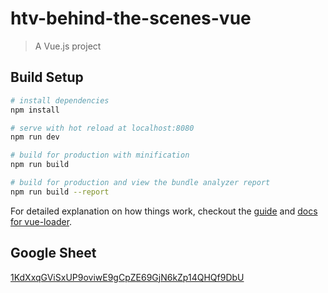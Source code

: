# htv-behind-the-scenes-vue

> A Vue.js project

## Build Setup

``` bash
# install dependencies
npm install

# serve with hot reload at localhost:8080
npm run dev

# build for production with minification
npm run build

# build for production and view the bundle analyzer report
npm run build --report
```

For detailed explanation on how things work, checkout the [guide](http://vuejs-templates.github.io/webpack/) and [docs for vue-loader](http://vuejs.github.io/vue-loader).


## Google Sheet

[1KdXxqGViSxUP9oviwE9gCpZE69GjN6kZp14QHQf9DbU](https://docs.google.com/spreadsheets/d/1KdXxqGViSxUP9oviwE9gCpZE69GjN6kZp14QHQf9DbU/edit#gid=1056990798)
